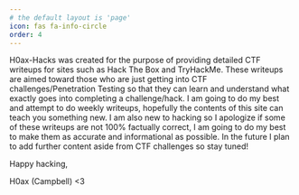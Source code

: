 ```yaml
---
# the default layout is 'page'
icon: fas fa-info-circle
order: 4
---
```


<!-- > Add Markdown syntax content to file `_tabs/about.md`{: .filepath } and it will show up on this page.
{: .prompt-tip } -->

H0ax-Hacks was created for the purpose of providing detailed CTF writeups for sites such as Hack The Box and TryHackMe. These writeups are aimed toward those who are just getting into CTF challenges/Penetration Testing so that they can learn and understand what exactly goes into completing a challenge/hack. I am going to do my best and attempt to do weekly writeups, hopefully the contents of this site can teach you something new. I am also new to hacking so I apologize if some of these writeups are not 100% factually correct, I am going to do my best to make them as accurate and informational as possible. In the future I plan to add further content aside from CTF challenges so stay tuned!

Happy hacking,

H0ax (Campbell) <3
